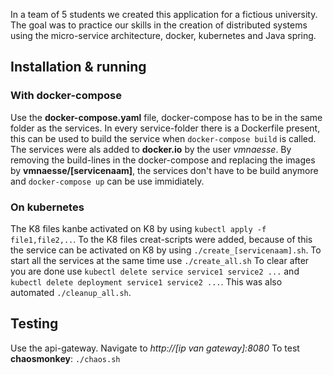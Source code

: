 In a team of 5 students we created this application for a fictious university. The goal was to practice our skills in the creation of distributed systems using the micro-service architecture, docker, kubernetes and Java spring. 

## Installation & running
### With docker-compose
Use the **docker-compose.yaml** file, docker-compose has to be in the same folder as the services.
In every service-folder there is a Dockerfile present, this can be used to build the service when `docker-compose build` is called.
The services were als added to **docker.io** by the user *vmnaesse*.
By removing the build-lines in the docker-compose and replacing the images by **vmnaesse/[servicenaam]**, the services don't have to be build anymore and `docker-compose up` can be use immidiately.
### On kubernetes
The K8 files kanbe activated on K8 by using `kubectl apply -f file1,file2,..`.
To the K8 files creat-scripts were added, because of this the service can be activated on K8 by using  `./create_[servicenaam].sh`. 
To start all the services at the same time use `./create_all.sh` 
To clear after you are done use `kubectl delete service service1 service2 ...` and `kubectl delete deployment service1 service2 ...`.
This was also automated `./cleanup_all.sh`.
## Testing
Use the api-gateway.
Navigate to *http://[ip van gateway]:8080* 
To test **chaosmonkey**: `./chaos.sh` 
